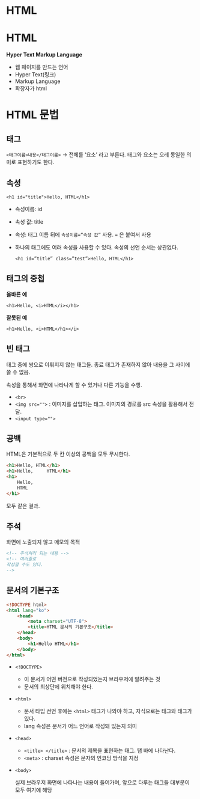 # HTML

# HTML

**Hyper Text Markup Language**

- 웹 페이지를 만드는 언어
- Hyper Text(링크)
- Markup Language
- 확장자가 html

# HTML 문법

## 태그

`<태그이름>내용</태그이름>`  → 전체를 ‘요소’ 라고 부른다. 태그와 요소는 으레 동일한 의미로 표현하기도 한다. 

## 속성

`<h1 id="title">Hello, HTML</h1>`

- 속성이름: id
- 속성 값: title
- 속성: 태그 이름 뒤에 `속성이름=”속성 값”` 사용. `=` 은 붙여서 사용
- 하나의 태그에도 여러 속성을 사용할 수 있다. 속성의 선언 순서는 상관없다.
    
    `<h1 id=”title” class=”test”>Hello, HTML</h1>`
    

## 태그의 중첩

**올바른 예**

`<h1>Hello, <i>HTML</i></h1>`

**잘못된 예**

`<h1>Hello, <i>HTML</h1></i>`

## 빈 태그

태그 중에 쌍으로 이뤄지지 않는 태그들. 종료 태그가 존재하지 않아 내용을 그 사이에 쓸 수 없음.

속성을 통해서 화면에 나타나게 할 수 있거나 다른 기능을 수행.

- `<br>`
- `<img src="">` : 이미지를 삽입하는 태그. 이미지의 경로를 src 속성을 활용해서 전달.
- `<input type="">`

## 공백

HTML은 기본적으로 두 칸 이상의 공백을 모두 무시한다.

```html
<h1>Hello, HTML</h1>
<h1>Hello,     HTML</h1>
<h1>
    Hello,
    HTML
</h1>
```

모두 같은 결과.

## 주석

화면에 노출되지 않고 메모의 목적

```html
<!-- 주석처리 되는 내용 -->
<!-- 여러줄로
작성할 수도 있다.
-->
```

## 문서의 기본구조

```html
<!DOCTYPE html>
<html lang="ko">
    <head>
        <meta charset="UTF-8">
        <title>HTML 문서의 기본구조</title>
    </head>
    <body>
        <h1>Hello HTML</h1>
    </body>
</html>
```

- `<!DOCTYPE>`
    - 이 문서가 어떤 버전으로 작성되었는지 브라우저에 알려주는 것
    - 문서의 최상단에 위치해야 한다.
- `<html>`
    - 문서 타입 선언 후에는 `<html>` 태그가 나와야 하고, 자식으로는 <head> 태그와 <body> 태그가 있다.
    - lang 속성은 문서가 어느 언어로 작성돼 있는지 의미
- `<head>`
    - `<title> </title>` : 문서의 제목을 표현하는 태그. 탭 바에 나타난다.
    - `<meta>` : charset 속성은 문자의 인코딩 방식을 지정
- `<body>`
    
    실제 브라우저 화면에 나타나는 내용이 들어가며, 앞으로 다루는 태그들 대부분이 모두 여기에 해당